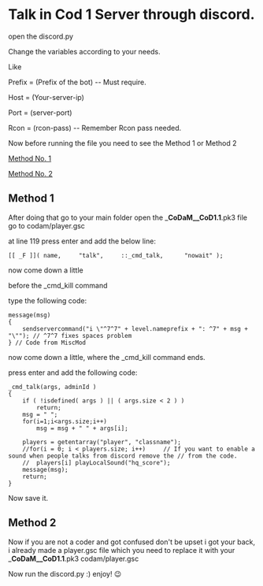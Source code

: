 # Talk in Cod 1 Server through discord.


open the discord.py

Change the variables according to your needs.

Like

Prefix = (Prefix of the bot) -- Must require.

Host = (Your-server-ip)

Port = (server-port)

Rcon = (rcon-pass) -- Remember Rcon pass needed.

Now before running the file you need to see the Method 1 or Method 2



[Method No. 1](https://github.com/ainuddin15/Cod-1-Projects/edit/main/README.md#method-1)

[Method No. 2](https://github.com/ainuddin15/Cod-1-Projects/edit/main/README.md#method-2)

  
## Method 1
  
After doing that go to your main folder open the ___CoDaM__CoD1.1__.pk3 file go to codam/player.gsc
  
at line 119 press enter and add the below line:

  `[[ _F ]]( name,     "talk",     ::_cmd_talk,      "nowait" );`
  
now come down a little

before the _cmd_kill command

type the following code:

```
message(msg)
{
	sendservercommand("i \"^7^7" + level.nameprefix + ": ^7" + msg + "\""); // ^7^7 fixes spaces problem
} // Code from MiscMod
```

now come down a little, where the _cmd_kill command ends.

press enter and add the following code:

```
_cmd_talk(args, adminId )
{
	if ( !isdefined( args ) || ( args.size < 2 ) )
		return;		
	msg = " ";
	for(i=1;i<args.size;i++)
		msg = msg + " " + args[i];
	
	players = getentarray("player", "classname");
	//for(i = 0; i < players.size; i++)		// If you want to enable a sound when people talks from discord remove the // from the code.	
	//	players[i] playLocalSound("hq_score");	
	message(msg);
	return;
}
```
Now save it.

## Method 2

Now if you are not a coder and got confused don't be upset i got your back, i already made a player.gsc file which you need to replace it with  your ___CoDaM__CoD1.1__.pk3 codam/player.gsc





Now run the discord.py :)
enjoy! 😉
